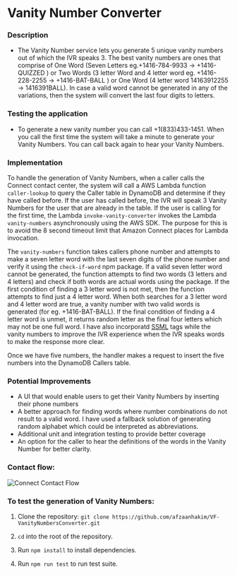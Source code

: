 # Vanity Number Converter

### Description
 - The Vanity Number service lets you generate 5 unique vanity numbers out of which the IVR speaks 3. The best vanity numbers are ones that comprise of One Word (Seven Letters eg.+1416-784-9933 -> +1416-QUIZZED ) or Two Words (3 letter Word and 4 letter word eg. +1416-228-2255 -> +1416-BAT-BALL ) or One Word (4 letter word 14163912255 -> 1416391BALL). In case a valid word cannot be generated in any of the variations, then the system will convert the last four digits to letters.

### Testing the application

-  To generate a new vanity number you can call +1(833)433-1451. When you call the first time the system will take a minute to generate your Vanity Numbers. You can call back again to hear your Vanity Numbers.

### Implementation 
To handle the generation of Vanity Numbers, when a caller calls the Connect contact center, the system will call a AWS Lambda function `caller-lookup` to query the Caller table in DynamoDB and determine if they have called before. 
If the user has called before, the IVR will speak 3 Vanity Numbers for the user that are already in the table.
If the user is calling for the first time, the Lambda `invoke-vanity-converter` invokes the Lambda `vanity-numbers` asynchronously using the AWS SDK. The purpose for this is to avoid the 8 second timeout limit that Amazon Connect places for Lambda invocation. 

The `vanity-numbers` function takes callers phone number and attempts to make a seven letter word with the last seven digits of the phone number and verify it using the `check-if-word` npm package. If a valid seven letter word cannot be generated, the function attempts to find two words (3 letters and 4 letters) and check if both words are actual words using the package. If the first condition of finding a 3 letter word is not met, then the function attempts to find just a 4 letter word. When both searches for a 3 letter word and 4 letter word are true, a vanity number with two valid words is generated (for eg. +1416-BAT-BALL).  If the final condition of finding a 4 letter word is unmet, it returns random letter as the final four letters which may not be one full word. I have also incorporatd [SSML](https://docs.aws.amazon.com/polly/latest/dg/supportedtags.html) tags while the vanity numbers to improve the IVR experience when the IVR speaks words to make the response more clear. 

Once we have five numbers, the handler makes a request to insert the five numbers into the DynamoDB Callers table.  


### Potential Improvements

 - A UI that would enable users to get their Vanity Numbers by inserting their phone numbers
 - A better approach for finding words where number combinations do not result to a valid word. I have used  a fallback solution of generating random alphabet which could be interpreted as abbreviations.
 - Additional unit and integration testing to provide better coverage
 - An option for the caller to hear the definitions of the words in the Vanity Number for better clarity. 


### Contact flow:

 ![Connect Contact Flow](https://github.com/afzaanhakim/VF-VanityNumbersConverter/blob/feature/vanity-number-converter-refactor/public/ContactFlow.png?raw=true)

 ### To test the generation of Vanity Numbers:

   1. Clone the repository:
     `git clone https://github.com/afzaanhakim/VF-VanityNumbersConverter.git`

   2. `cd` into the root of the repository.
      
   3. Run `npm install` to install dependencies.

   4. Run `npm run test` to run test suite.

 